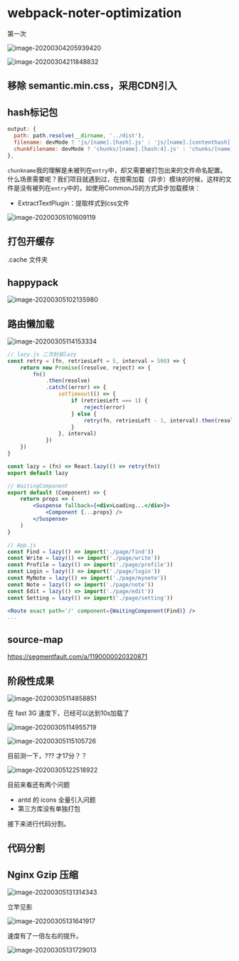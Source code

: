 

# webpack-noter-optimization





第一次

![image-20200304205939420](http://qn-noter.yunxi.site/imagehost/m9qjl.png)



![image-20200304211848832](http://qn-noter.yunxi.site/imagehost/ub6m7.png-style1)



## 移除 semantic.min.css，采用CDN引入





## hash标记包

```javascript
output: {
  path: path.resolve(__dirname, '../dist'),
  filename: devMode ? 'js/[name].[hash].js' : 'js/[name].[contenthash].js',
  chunkFilename: devMode ? 'chunks/[name].[hash:4].js' : 'chunks/[name].[contenthash].js',
},
```

`chunkname`我的理解是未被列在`entry`中，却又需要被打包出来的文件命名配置。什么场景需要呢？我们项目就遇到过，在按需加载（异步）模块的时候，这样的文件是没有被列在`entry`中的，如使用CommonJS的方式异步加载模块：

- ExtractTextPlugin：提取样式到css文件

![image-20200305101609119](http://qn-noter.yunxi.site/imagehost/k8ogm.png-style1)



## 打包开缓存

.cache 文件夹



## happypack

![image-20200305102135980](http://qn-noter.yunxi.site/imagehost/8qtqg.png-style1)





## 路由懒加载

![image-20200305114153334](http://qn-noter.yunxi.site/imagehost/ckh1w.png-style1)

```jsx
// lazy.js 二次封装lazy
const retry = (fn, retriesLeft = 5, interval = 500) => {
	return new Promise((resolve, reject) => {
		fn()
			.then(resolve)
			.catch((error) => {
				setTimeout(() => {
					if (retriesLeft === 1) {
						reject(error)
					} else {
						retry(fn, retriesLeft - 1, interval).then(resolve, reject)
					}
				}, interval)
			})
	})
}

const lazy = (fn) => React.lazy(() => retry(fn))
export default lazy

// WaitingComponent
export default (Component) => {
	return props => (
		<Suspense fallback={<div>Loading...</div>}>
			<Component {...props} />
		</Suspense>
	)
}

// App.js
const Find = lazy(() => import('./page/find'))
const Write = lazy(() => import('./page/write'))
const Profile = lazy(() => import('./page/profile'))
const Login = lazy(() => import('./page/login'))
const MyNote = lazy(() => import('./page/mynote'))
const Note = lazy(() => import('./page/note'))
const Edit = lazy(() => import('./page/edit'))
const Setting = lazy(() => import('./page/setting'))

<Route exact path='/' component={WaitingComponent(Find)} />
...
```





## source-map

https://segmentfault.com/a/1190000020320871



## 阶段性成果

![image-20200305114858851](http://qn-noter.yunxi.site/imagehost/o774l.png-style1)

在 fast 3G 速度下，已经可以达到10s加载了

![image-20200305114955719](http://qn-noter.yunxi.site/imagehost/o5y3z.png-style1)

![image-20200305115105726](http://qn-noter.yunxi.site/imagehost/i5n8s.png-style1)



目前测一下，??? 才17分？？

![image-20200305122518922](http://qn-noter.yunxi.site/imagehost/3ojbr.png-style1)





目前来看还有两个问题

- antd 的 icons 全量引入问题
- 第三方库没有单独打包

接下来进行代码分割。



## 代码分割







## Nginx Gzip 压缩

![image-20200305131314343](http://qn-noter.yunxi.site/imagehost/tiqrv.png-style1)

立竿见影

![image-20200305131641917](http://qn-noter.yunxi.site/imagehost/5txq0.png-style1)

速度有了一倍左右的提升。

![image-20200305131729013](http://qn-noter.yunxi.site/imagehost/emeho.png-style1)
